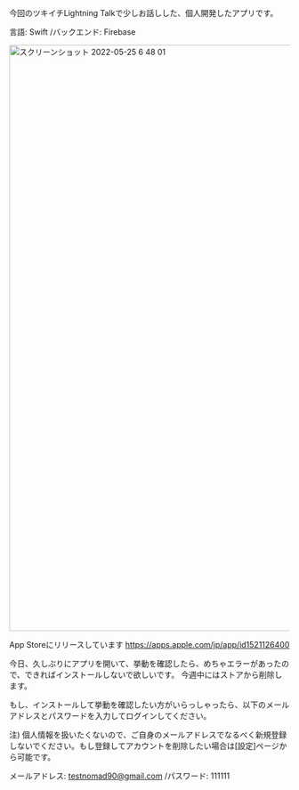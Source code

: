 今回のツキイチLightning Talkで少しお話しした、個人開発したアプリです。

言語: Swift
/バックエンド: Firebase

<img width="1054" alt="スクリーンショット 2022-05-25 6 48 01" src="https://user-images.githubusercontent.com/86716567/170137926-9263bdf4-3bf3-42a1-9e9e-a7de18b1a922.png">

App Storeにリリースしています
https://apps.apple.com/jp/app/id1521126400

今日、久しぶりにアプリを開いて、挙動を確認したら、めちゃエラーがあったので、できればインストールしないで欲しいです。
今週中にはストアから削除します。

もし、インストールして挙動を確認したい方がいらっしゃったら、以下のメールアドレスとパスワードを入力してログインしてください。

注) 個人情報を扱いたくないので、ご自身のメールアドレスでなるべく新規登録しないでください。もし登録してアカウントを削除したい場合は[設定]ページから可能です。

メールアドレス: testnomad90@gmail.com
/パスワード: 111111



